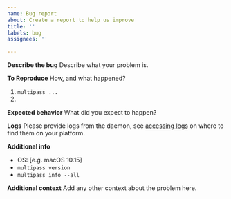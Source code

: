 ```yaml
---
name: Bug report
about: Create a report to help us improve
title: ''
labels: bug
assignees: ''

---
```


**Describe the bug**
Describe what your problem is.

**To Reproduce**
How, and what happened?
1. `multipass ...`
1. 

**Expected behavior**
What did you expect to happen?

**Logs**
Please provide logs from the daemon, see [accessing logs](https://multipass.run/docs/accessing-logs) on where to find them on your platform.

**Additional info**
 - OS: [e.g. macOS 10.15]
- `multipass version`
- `multipass info --all`

**Additional context**
Add any other context about the problem here.
